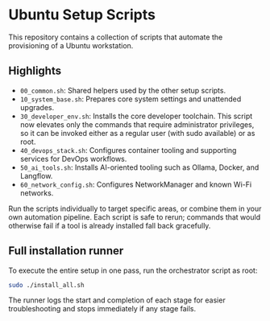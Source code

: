 # Ubuntu Setup Scripts

This repository contains a collection of scripts that automate the provisioning of a Ubuntu workstation.

## Highlights
- `00_common.sh`: Shared helpers used by the other setup scripts.
- `10_system_base.sh`: Prepares core system settings and unattended upgrades.
- `30_developer_env.sh`: Installs the core developer toolchain. This script now elevates only the commands that require administrator privileges, so it can be invoked either as a regular user (with sudo available) or as root.
- `40_devops_stack.sh`: Configures container tooling and supporting services for DevOps workflows.
- `50_ai_tools.sh`: Installs AI-oriented tooling such as Ollama, Docker, and Langflow.
- `60_network_config.sh`: Configures NetworkManager and known Wi-Fi networks.

Run the scripts individually to target specific areas, or combine them in your own automation pipeline. Each script is safe to rerun; commands that would otherwise fail if a tool is already installed fall back gracefully.

## Full installation runner

To execute the entire setup in one pass, run the orchestrator script as root:

```bash
sudo ./install_all.sh
```

The runner logs the start and completion of each stage for easier troubleshooting and stops immediately if any stage fails.
